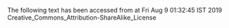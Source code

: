 The following text has been accessed from at Fri Aug 9 01:32:45 IST 2019
Creative_Commons_Attribution-ShareAlike_License
